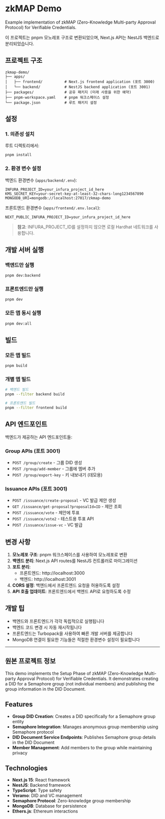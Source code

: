 # zkMAP Demo

Example implementation of zkMAP (Zero-Knowledge Multi-party Approval Protocol) for Verifiable Credentials.

이 프로젝트는 pnpm 모노레포 구조로 변환되었으며, Next.js API는 NestJS 백엔드로 분리되었습니다.

## 프로젝트 구조

```
zkmap-demo/
├── apps/
│   ├── frontend/          # Next.js frontend application (포트 3000)
│   └── backend/           # NestJS backend application (포트 3001)
├── packages/              # 공유 패키지 (미래 사용을 위한 예약)
├── pnpm-workspace.yaml    # pnpm 워크스페이스 설정
└── package.json           # 루트 패키지 설정
```

## 설정

### 1. 의존성 설치

루트 디렉토리에서:

```bash
pnpm install
```

### 2. 환경 변수 설정

백엔드 환경변수 (`apps/backend/.env`):
```env
INFURA_PROJECT_ID=your_infura_project_id_here
KMS_SECRET_KEY=your-secret-key-at-least-32-chars-long1234567890
MONGODB_URI=mongodb://localhost:27017/zkmap-demo
```

프론트엔드 환경변수 (`apps/frontend/.env.local`):
```env
NEXT_PUBLIC_INFURA_PROJECT_ID=your_infura_project_id_here
```

> **참고**: INFURA_PROJECT_ID를 설정하지 않으면 로컬 Hardhat 네트워크를 사용합니다.

## 개발 서버 실행

### 백엔드만 실행
```bash
pnpm dev:backend
```

### 프론트엔드만 실행
```bash
pnpm dev
```

### 모든 앱 동시 실행
```bash
pnpm dev:all
```

## 빌드

### 모든 앱 빌드
```bash
pnpm build
```

### 개별 앱 빌드
```bash
# 백엔드 빌드
pnpm --filter backend build

# 프론트엔드 빌드
pnpm --filter frontend build
```

## API 엔드포인트

백엔드가 제공하는 API 엔드포인트들:

### Group APIs (포트 3001)
- `POST /group/create` - 그룹 DID 생성
- `POST /group/add-member` - 그룹에 멤버 추가
- `POST /group/export-key` - 키 내보내기 (데모용)

### Issuance APIs (포트 3001)
- `POST /issuance/create-proposal` - VC 발급 제안 생성
- `GET /issuance/get-proposal?proposalId=ID` - 제안 조회
- `POST /issuance/vote` - 제안에 투표
- `POST /issuance/vote2` - 테스트용 투표 API
- `POST /issuance/issue-vc` - VC 발급

## 변경 사항

1. **모노레포 구조**: pnpm 워크스페이스를 사용하여 모노레포로 변환
2. **백엔드 분리**: Next.js API routes를 NestJS 컨트롤러로 마이그레이션
3. **포트 분리**: 
   - 프론트엔드: http://localhost:3000
   - 백엔드: http://localhost:3001
4. **CORS 설정**: 백엔드에서 프론트엔드 요청을 허용하도록 설정
5. **API 호출 업데이트**: 프론트엔드에서 백엔드 API로 요청하도록 수정

## 개발 팁

- 백엔드와 프론트엔드가 각각 독립적으로 실행됩니다
- 백엔드 코드 변경 시 자동 재시작됩니다
- 프론트엔드는 Turbopack을 사용하여 빠른 개발 서버를 제공합니다
- MongoDB 연결이 필요한 기능들은 적절한 환경변수 설정이 필요합니다

---

## 원본 프로젝트 정보

This demo implements the Setup Phase of zkMAP (Zero-Knowledge Multi-party Approval Protocol) for Verifiable Credentials. It demonstrates creating a DID for a Semaphore group (not individual members) and publishing the group information in the DID Document.

## Features

- **Group DID Creation**: Creates a DID specifically for a Semaphore group entity
- **Semaphore Integration**: Manages anonymous group membership using Semaphore protocol
- **DID Document Service Endpoints**: Publishes Semaphore group details in the DID Document
- **Member Management**: Add members to the group while maintaining privacy

## Technologies

- **Next.js 15**: React framework
- **NestJS**: Backend framework
- **TypeScript**: Type safety
- **Veramo**: DID and VC management
- **Semaphore Protocol**: Zero-knowledge group membership
- **MongoDB**: Database for persistence
- **Ethers.js**: Ethereum interactions